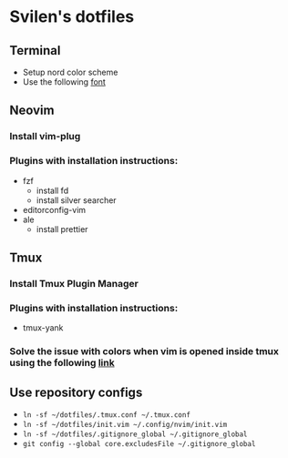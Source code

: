 # Svilen's dotfiles

## Terminal

* Setup nord color scheme
* Use the following [font](https://github.com/belluzj/fantasque-sans)

## Neovim

### Install vim-plug

### Plugins with installation instructions:

* fzf
  * install fd
  * install silver searcher
* editorconfig-vim
* ale
  * install prettier

## Tmux

### Install Tmux Plugin Manager

### Plugins with installation instructions:

* tmux-yank

### Solve the issue with colors when vim is opened inside tmux using the following [link](http://sunaku.github.io/tmux-24bit-color.html#usage)

## Use repository configs

* ```ln -sf ~/dotfiles/.tmux.conf ~/.tmux.conf```
* ```ln -sf ~/dotfiles/init.vim ~/.config/nvim/init.vim```
* ```ln -sf ~/dotfiles/.gitignore_global ~/.gitignore_global```
* ```git config --global core.excludesFile ~/.gitignore_global```
